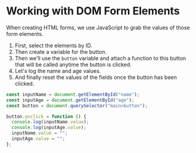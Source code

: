 # Working with DOM Form Elements

When creating HTML forms, we use JavaScript to grab the values of those form elements.

1. First, select the elements by ID.
2. Then create a variable for the button.
3. Then we'll use the `button` variable and attach a function to this button that will be called anytime the button is clicked.
4. Let's log the name and age values.
5. And finally reset the values of the fields once the button has been clicked.

```javascript
const inputName = document.getElementById("name");
const inputAge = document.getElementById("age");
const button = document.querySelector("main>button");

button.onclick = function () {
  console.log(inputName.value);
  console.log(inputAge.value);
  inputName.value = "";
  inputAge.value = "";
};
```
